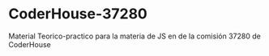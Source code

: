 # CoderHouse-37280
Material Teorico-practico para la materia de JS en de la comisión 37280 de CoderHouse